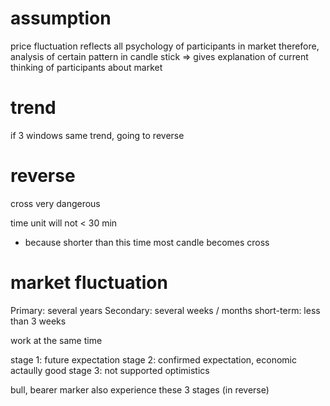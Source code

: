 # assumption
price fluctuation reflects all psychology of participants in market
therefore, analysis of certain pattern in candle stick 
=> gives explanation of current thinking of participants about market


# trend
if 3 windows same trend, going to reverse


# reverse
cross very dangerous

time unit will not < 30 min
- because shorter than this time most candle becomes cross


# market fluctuation
Primary: several years
Secondary: several weeks / months
short-term: less than 3 weeks

work at the same time

stage 1: future expectation
stage 2: confirmed expectation, economic actaully good
stage 3: not supported optimistics

bull, bearer marker also experience these 3 stages (in reverse)







